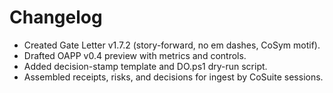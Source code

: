 # Changelog

- Created Gate Letter v1.7.2 (story-forward, no em dashes, CoSym motif).
- Drafted OAPP v0.4 preview with metrics and controls.
- Added decision-stamp template and DO.ps1 dry-run script.
- Assembled receipts, risks, and decisions for ingest by CoSuite sessions.
